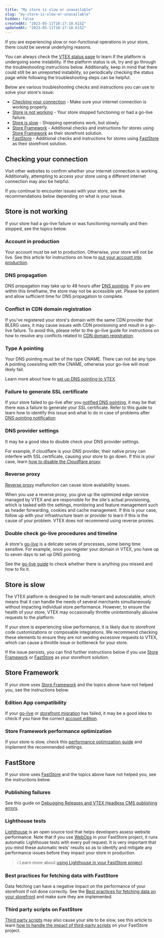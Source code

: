 ```yaml
---
title: "My store is slow or unavailable"
slug: "my-store-is-slow-or-unavailable"
hidden: false
createdAt: "2023-05-11T10:17:18.615Z"
updatedAt: "2023-05-11T10:17:18.615Z"
---
```


If you are experiencing slow or non-functional operations in your store, there could be several underlying reasons.

You can always check the [VTEX status page](https://status.vtex.com) to learn if the platform is undergoing some instability. If the platform status is ok, try and go through the troubleshooting instructions below. Additionally, keep in mind that there could still be an unreported instability, so periodically checking the status page while following the troubleshooting steps can be helpful.

Below are various troubleshooting checks and instructions you can use to solve your store's issue:

- [Checking your connection](#checking-your-connection) - Make sure your internet connection is working properly.
- [Store is not working](#store-is-not-working) - Your store stopped functioning or had a go-live failure.
- [Store is slow](#store-is-slow) - Shopping operations work, but slowly.
- [Store Framework](#store-framework) - Additional checks and instructions for stores using [Store Framework](https://developers.vtex.com/docs/guides/vtex-io-documentation-what-is-vtex-store-framework) as their storefront solution.
- [FastStore](#faststore) - Additional checks and instructions for stores using [FastStore](https://www.faststore.dev/) as their storefront solution.

## Checking your connection

Visit other websites to confirm whether your internet connection is working. Additionally, attempting to access your store using a different internet connection may also be helpful.

If you continue to encounter issues with your store, see the recommendations below depending on what is your issue.

## Store is not working

If your store had a go-live failure or was functioning normally and then stopped, see the topics below.

### Account in production

Your account must be set to production. Otherwise, your store will not be live. See this article for instructions on how to [put your account into production](https://help.vtex.com/tracks/go-live-your-store--4Ns5FxIiksmjsdX2yOTduM/7wFsbWgN4rnZsbjhv8IItX#putting-your-account-into-production).

### DNS propagation

DNS propagation may take up to 48 hours after [DNS pointing](https://help.vtex.com/tracks/go-live-your-store--4Ns5FxIiksmjsdX2yOTduM/12bQlMbJ68Ot0LIaO6Btkj#setting-up-dns-pointing). If you are within this timeframe, the store may not be accessible yet. Please be patient and allow sufficient time for DNS propagation to complete.

### Conflict in CDN domain registration

If you've registered your store's domain with the same CDN provider that BLERG uses, it may cause issues with CDN provisioning and result in a go-live failure. To avoid this, please refer to the go-live guide for instructions on how to resolve any conflicts related to [CDN domain registration](https://help.vtex.com/tracks/go-live-your-store--4Ns5FxIiksmjsdX2yOTduM/7wFsbWgN4rnZsbjhv8IItX#checking-domain-in-cdns).

### Type A pointing

Your DNS pointing must be of the type CNAME. There can not be any type A pointing coexisting with the CNAME, otherwise your go-live will most likely fail.

Learn more about how to [set up DNS pointing to VTEX](https://help.vtex.com/tracks/go-live-your-store--4Ns5FxIiksmjsdX2yOTduM/12bQlMbJ68Ot0LIaO6Btkj#setting-up-dns-pointing).

### Failure to generate SSL certificate

If your store failed to go-live after you [notified DNS pointing](https://help.vtex.com/tracks/go-live-your-store--4Ns5FxIiksmjsdX2yOTduM/12bQlMbJ68Ot0LIaO6Btkj#notifying-the-pointing), it may be that there was a failure to generate your SSL certificate. Refer to this guide to learn how to identify this issue and what to do in case of problems after [DNS pointing notification](https://help.vtex.com/tracks/go-live-your-store--4Ns5FxIiksmjsdX2yOTduM/12bQlMbJ68Ot0LIaO6Btkj#notifying-the-pointing)

### DNS provider settings

It may be a good idea to double check your DNS provider settings.

For example, if cloudflare is your DNS provider, their native proxy can interfere with SSL certificate, causing your store to go down. If this is your case, learn [how to disable the Cloudflare proxy](https://help.vtex.com/en/tutorial/disable-cloudflare-proxy--75QqsXAqR7NdkRc1GZPiXb).

### Reverse proxy

[Reverse proxy](https://help.vtex.com/en/tutorial/how-to-insert-a-reverse-proxy-in-front-of-vtex-services--4PFWsfRAKviNVPf1bYdiir) malfunction can cause store availability issues.

When you use a reverse proxy, you give up the optimized edge service managed by VTEX and are responsible for the site's actual provisioning, which is tasked with the settings, monitoring and feature management such as header forwarding, cookies and cache management. If this is your case, follow up with your infrastructure team or provider to learn if this is the cause of your problem. VTEX does not recommend using reverse proxies.

### Double check go-live procedures and timeline

A store's [go-live](https://help.vtex.com/tracks/go-live-your-store--4Ns5FxIiksmjsdX2yOTduM/1iP90RcJvlrfQhnlxM54wo) is a delicate series of processes, some being time sensitive. For example, once you register your domain in VTEX, you have up to seven days to set up DNS pointing.

See the [go-live guide](https://help.vtex.com/tracks/go-live-your-store--4Ns5FxIiksmjsdX2yOTduM/1iP90RcJvlrfQhnlxM54wo) to check whether there is anything you missed and how to fix it.

## Store is slow

The VTEX platform is designed to be multi-tenant and autoscalable, which means that it can handle the needs of several merchants simultaneously without impacting individual store performance. However, to ensure the health of your store, VTEX may occasionally throttle unintentionally abusive requests to the platform.

If your store is experiencing slow performance, it is likely due to storefront code customizations or composable integrations. We recommend checking these elements to ensure they are not sending excessive requests to VTEX, which can cause a throttle issue or bottleneck for your store.

If the issue persists, you can find further instructions below if you use [Store Framework](#store-framework) or [FastStore](#faststore) as your storefront solution.

## Store Framework

If your store uses [Store Framework](https://developers.vtex.com/docs/guides/vtex-io-documentation-what-is-vtex-store-framework) and the topics above have not helped you, see the instructions below.

### Edition App compatibility

If your [go-live](https://developers.vtex.com/docs/guides/vtex-io-documentation-go-live) or [storefront migration](https://developers.vtex.com/docs/guides/vtex-io-documentation-migrating-storefront-from-legacy-to-io) has failed, it may be a good idea to check if you have the correct [account edition](https://developers.vtex.com/docs/guides/vtex-io-documentation-go-live#account-edition).

### Store Framework performance optimization

If your store is slow, check this [performance optimization guide](https://developers.vtex.com/docs/guides/vtex-io-documentation-best-practices-for-optimizing-performance) and implement the recommended settings.

## FastStore

If your store uses [FastStore](https://faststore.dev) and the topics above have not helped you, see the instructions below.

### Publishing failures

See this guide on [Debugging Releases and VTEX Headless CMS publishing errors](https://www.faststore.dev/how-to-guides/troubleshooting/debugging-releases-publishing).

### Lighthouse tests

[Lighthouse](https://www.faststore.dev/how-to-guides/performance/lighthouse) is an open source tool that helps developers assess website performance. Note that if you use [WebOps](https://www.faststore.dev/glossary#vtex-io-webops) in your FastStore project, it runs automatic Lighthouse tests with every pull request. It is very important that you mind these automatic tests' results so as to identify and mitigate any performance issues before they impact your store in production.

>ℹ️ Learn more about [using Lighthouse in your FastStore project](https://www.faststore.dev/how-to-guides/performance/lighthouse#how-to-run-lighthouse-audits).

### Best practices for fetching data with FastStore

Data fetching can have a negative impact on the performance of your storefront if not done correctly. See the [Best practices for fetching data on your storefront](https://www.faststore.dev/how-to-guides/faststore-api/fetching-api-data#best-practices-for-fetching-data) and make sure they are implemented.

### Third party scripts on FastStore

[Third party scripts](https://www.faststore.dev/how-to-guides/performance/handling-the-impact-of-third-party-scripts) may also cause your site to be slow, see this article to learn [how to handle the impact of third-party scripts](https://www.faststore.dev/how-to-guides/performance/handling-the-impact-of-third-party-scripts) on your FastStore project.
